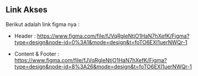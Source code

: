 ## Link Akses

Berikut adalah link figma nya : 
- Header : 
https://www.figma.com/file/fJVqRgleNtjO1HaN7hXefK/Figma?type=design&node-id=0%3A1&mode=design&t=foTO6EXI1uerNWQr-1

- Content & Footer :
https://www.figma.com/file/fJVqRgleNtjO1HaN7hXefK/Figma?type=design&node-id=8%3A26&mode=design&t=foTO6EXI1uerNWQr-1

